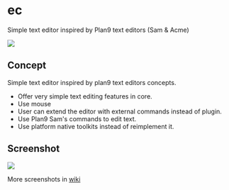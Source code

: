# ec
Simple text editor inspired by Plan9 text editors (Sam &amp; Acme)

![](https://raw.github.com/wiki/pocket7878/ec/imgs/icon.png)

## Concept

Simple text editor inspired by plan9 text editors concepts.

- Offer very simple text editing features in core.
- Use mouse 
- User can extend the editor with external commands instead of plugin.
- Use Plan9 Sam's commands to edit text.
- Use platform native toolkits instead of reimplement it.

## Screenshot

![](https://raw.github.com/wiki/pocket7878/ec/imgs/main-window.png)

More screenshots in [wiki](https://github.com/pocket7878/ec/wiki/Screen-Shots)
